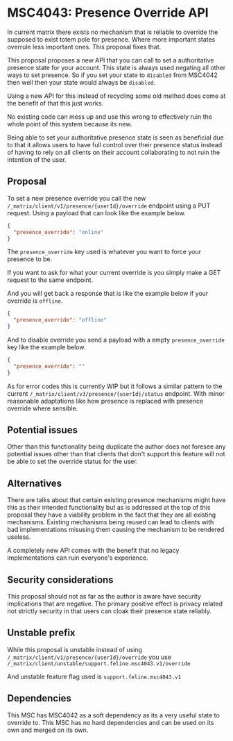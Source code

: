 # MSC4043: Presence Override API

In current matrix there exists no mechanism that is reliable to override the supposed to exist totem pole
for presence. Where more important states overrule less important ones. This proposal fixes that.

This proposal proposes a new API that you can call to set a authoritative presence state for your account. This
state is always used negating all other ways to set presence. So if you set your state to `disabled` from
MSC4042 then well then your state would always be `disabled`.

Using a new API for this instead of recycling some old method does come at the benefit of that this just works.

No existing code can mess up and use this wrong to effectively ruin the whole point of this system because its new.

Being able to set your authoritative presence state is seen as beneficial due to that it allows users to have full
control over their presence status instead of having to rely on all clients on their account collaborating to not
ruin the intention of the user.

## Proposal

To set a new presence override you call the new `/_matrix/client/v1/presence/{userId}/override` endpoint
using a PUT request. Using a payload that can look like the example below.

```json
{
  "presence_override": "online"
}
```

The `presence_override` key used is whatever you want to force your presence to be.

If you want to ask for what your current override is you simply make a GET request to the same endpoint.

And you will get back a response that is like the example below if your override is `offline`.

```json
{
  "presence_override": "offline"
}
```

And to disable override you send a payload with a empty `presence_override` key like the example below.

```json
{
  "presence_override": ""
}
```

As for error codes this is currently WIP but it follows a similar pattern to the current `/_matrix/client/v3/presence/{userId}/status`
endpoint. With minor reasonable adaptations like how presence is replaced with presence override where sensible.

## Potential issues

Other than this functionality being duplicate the author does not foresee any potential issues other than
that clients that don't support this feature will not be able to set the override status for the user.

## Alternatives

There are talks about that certain existing presence mechanisms might have this as their intended functionality but
as is addressed at the top of this proposal they have a viability problem in the fact that they are all existing
mechanisms. Existing mechanisms being reused can lead to clients with bad implementations misusing them
causing the mechanism to be rendered useless.

A completely new API comes with the benefit that no legacy implementations can ruin everyone's experience.

## Security considerations

This proposal should not as far as the author is aware have security implications that are negative. The primary
positive effect is privacy related not strictly security in that users can cloak their presence state reliably.

## Unstable prefix

While this proposal is unstable instead of using `/_matrix/client/v1/presence/{userId}/override` you use
`/_matrix/client/unstable/support.feline.msc4043.v1/override`

And unstable feature flag used is `support.feline.msc4043.v1`

## Dependencies

This MSC has MSC4042 as a soft dependency as its a very useful state to override to.
This MSC has no hard dependencies and can be used on its own and merged on its own.

